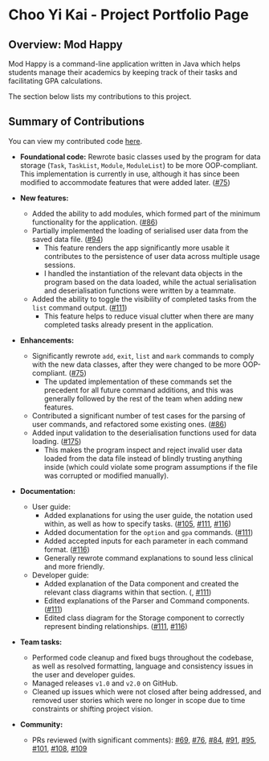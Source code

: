 # Choo Yi Kai - Project Portfolio Page

## Overview: Mod Happy

Mod Happy is a command-line application written in Java which helps students manage their academics by keeping track of their tasks and facilitating GPA calculations.

The section below lists my contributions to this project.

## Summary of Contributions
You can view my contributed code [here](https://nus-cs2113-ay2122s2.github.io/tp-dashboard/?search=chooyikai&breakdown=true).

- **Foundational code:** Rewrote basic classes used by the program for data storage (`Task`, `TaskList`, `Module`, `ModuleList`) to be more OOP-compliant. This implementation is currently in use, although it has since been modified to accommodate features that were added later. ([#75](https://github.com/AY2122S2-CS2113T-T10-3/tp/pull/75))


- **New features:**
  - Added the ability to add modules, which formed part of the minimum functionality for the application. ([#86](https://github.com/AY2122S2-CS2113T-T10-3/tp/pull/86))
  - Partially implemented the loading of serialised user data from the saved data file. ([#94](https://github.com/AY2122S2-CS2113T-T10-3/tp/pull/94))
    - This feature renders the app significantly more usable it contributes to the persistence of user data across multiple usage sessions.
    - I handled the instantiation of the relevant data objects in the program based on the data loaded, while the actual serialisation and deserialisation functions were written by a teammate.
  - Added the ability to toggle the visibility of completed tasks from the `list` command output. ([#111](https://github.com/AY2122S2-CS2113T-T10-3/tp/pull/111))
    - This feature helps to reduce visual clutter when there are many completed tasks already present in the application.


- **Enhancements:**
  - Significantly rewrote `add`, `exit`, `list` and `mark` commands to comply with the new data classes, after they were changed to be more OOP-compliant. ([#75](https://github.com/AY2122S2-CS2113T-T10-3/tp/pull/75))
    - The updated implementation of these commands set the precedent for all future command additions, and this was generally followed by the rest of the team when adding new features.
  - Contributed a significant number of test cases for the parsing of user commands, and refactored some existing ones. ([#86](https://github.com/AY2122S2-CS2113T-T10-3/tp/pull/86))
  - Added input validation to the deserialisation functions used for data loading. ([#175](https://github.com/AY2122S2-CS2113T-T10-3/tp/pull/175))
    - This makes the program inspect and reject invalid user data loaded from the data file instead of blindly trusting anything inside (which could violate some program assumptions if the file was corrupted or modified manually).


- **Documentation:**
  - User guide:
    - Added explanations for using the user guide, the notation used within, as well as how to specify tasks. ([#105](https://github.com/AY2122S2-CS2113T-T10-3/tp/pull/105), [#111](https://github.com/AY2122S2-CS2113T-T10-3/tp/pull/111), [#116](https://github.com/AY2122S2-CS2113T-T10-3/tp/pull/116))
    - Added documentation for the `option` and `gpa` commands. ([#111](https://github.com/AY2122S2-CS2113T-T10-3/tp/pull/111))
    - Added accepted inputs for each parameter in each command format. ([#116](https://github.com/AY2122S2-CS2113T-T10-3/tp/pull/116))
    - Generally rewrote command explanations to sound less clinical and more friendly.
  - Developer guide:
    - Added explanation of the Data component and created the relevant class diagrams within that section. (, [#111](https://github.com/AY2122S2-CS2113T-T10-3/tp/pull/111))
    - Edited explanations of the Parser and Command components. ([#111](https://github.com/AY2122S2-CS2113T-T10-3/tp/pull/111))
    - Edited class diagram for the Storage component to correctly represent binding relationships. ([#111](https://github.com/AY2122S2-CS2113T-T10-3/tp/pull/111), [#116](https://github.com/AY2122S2-CS2113T-T10-3/tp/pull/116))


- **Team tasks:**
  - Performed code cleanup and fixed bugs throughout the codebase, as well as resolved formatting, language and consistency issues in the user and developer guides.
  - Managed releases `v1.0` and `v2.0` on GitHub.
  - Cleaned up issues which were not closed after being addressed, and removed user stories which were no longer in scope due to time constraints or shifting project vision. 


- **Community:**
  - PRs reviewed (with significant comments): [#69](https://github.com/AY2122S2-CS2113T-T10-3/tp/pull/69), [#76](https://github.com/AY2122S2-CS2113T-T10-3/tp/pull/76), [#84](https://github.com/AY2122S2-CS2113T-T10-3/tp/pull/84), [#91](https://github.com/AY2122S2-CS2113T-T10-3/tp/pull/91), [#95](https://github.com/AY2122S2-CS2113T-T10-3/tp/pull/95), [#101](https://github.com/AY2122S2-CS2113T-T10-3/tp/pull/101), [#108](https://github.com/AY2122S2-CS2113T-T10-3/tp/pull/108), [#109](https://github.com/AY2122S2-CS2113T-T10-3/tp/pull/109) 